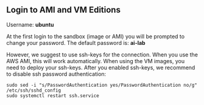 ## Login to AMI and VM Editions

Username: **ubuntu**

At the first login to the sandbox (image or AMI) you will be prompted to change your password.
The default password is: **ai-lab**

However, we suggest to use ssh-keys for the connection. When you use the AWS AMI, this will work automatically. When using the VM images, you need to deploy your ssh-keys. After you enabled ssh-keys, we recommend to disable ssh password authentication:
```shell
sudo sed -i "s/PasswordAuthentication yes/PasswordAuthentication no/g" /etc/ssh/sshd_config
sudo systemctl restart ssh.service
```
